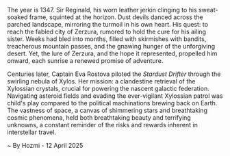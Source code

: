 
The year is 1347.  Sir Reginald, his worn leather jerkin clinging to his sweat-soaked frame, squinted at the horizon.  Dust devils danced across the parched landscape, mirroring the turmoil in his own heart.  His quest: to reach the fabled city of Zerzura, rumored to hold the cure for his ailing sister.  Weeks had bled into months, filled with skirmishes with bandits, treacherous mountain passes, and the gnawing hunger of the unforgiving desert. Yet, the lure of Zerzura, and the hope it represented, propelled him onward, each sunrise a renewed promise of adventure.

Centuries later, Captain Eva Rostova piloted the *Stardust Drifter* through the swirling nebula of Xylos.  Her mission: a clandestine retrieval of the Xylossian crystals, crucial for powering the nascent galactic federation.  Navigating asteroid fields and evading the ever-vigilant Xylossian patrol was child's play compared to the political machinations brewing back on Earth.  The vastness of space, a canvas of shimmering stars and breathtaking cosmic phenomena, held both breathtaking beauty and terrifying unknowns, a constant reminder of the risks and rewards inherent in interstellar travel.

~ By Hozmi - 12 April 2025
